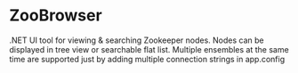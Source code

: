 # ZooBrowser
.NET UI tool for viewing &amp; searching Zookeeper nodes.
Nodes can be displayed in tree view or searchable flat list. 
Multiple ensembles at the same time are supported 
just by adding multiple connection strings in app.config  
